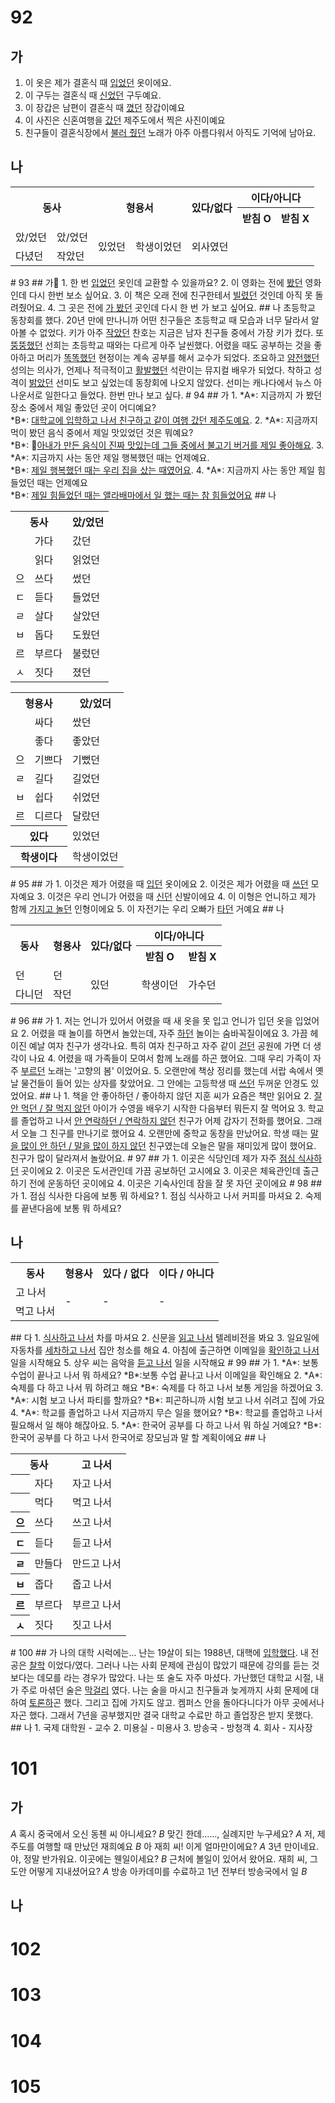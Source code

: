 # 92
## 가
1. 이 옷은 제가 결혼식 때 <u>입었던</u> 옷이에요.
2. 이 구두는 결혼식 때 <u>신었던</u> 구두예요.
3. 이 장갑은 남편이 결혼식 때 <u>꼈던</u> 장갑이예요
4. 이 사진은 신혼여행을 <u>갔던</u> 제주도에서 찍은 사진이예요
5. 친구들이 결혼식장에서 <u>불러 줬던</u> 노래가 아주 아름다워서 아직도 기억에 남아요.
## 나

<table>
	<tr>
		<th rowspan="2" colspan="2">동사</th>
		<th rowspan="2" colspan="2">형용서</th>
		<th rowspan="2">있다/없다</th>
		<th colspan="2">이다/아니다</th>
	</tr>
		<th>받침 O</th>
		<th>받침 X</th>
	<tr>
	</tr>
	<tr>
		<td>았/었던</td>
		<td>았/었던</td>
		<td rowspan="2">있었던</td>
		<td rowspan="2">학생이었던</td>
		<td rowspan="2">외사였던</td>
	</tr>
	<tr>
		<td>다녔던</td>
		<td>작았던</td>
	</tr>
</table>
# 93
## 가
1. 한 번 <u>입었던</u> 옷인데 교환할 수 있을까요?
2. 이 영화는 전에 <u>봤던</u> 영화인데 다시 한번 보소 싶어요.
3. 이 책은 오래 전에 친구한테서 <u>빌렸던</u> 것인데 아직 못 돌려줬어요.
4. 그 곳은 전에 <u>가 봤던</u> 곳인데 다시 한 번 가 보고 싶어요.
## 나
초등학교 동창회를 했다. 20년 만에 만나니까 어떤 친구들은 초등학교 때 모습과 너무 달라서 알아볼 수 없었다. 키가 아주 <u>작았던</u> 찬호는 지금은 남자 친구들 중에서 가장 키가 컸다. 또 <u>뚱뚱했던</u> 선희는 초등학교 때와는 다르게 아주 날씬했다. 어렸을 때도 공부하는 것을 좋아하고 머리가 <u>똑똑했던</u> 현정이는 계속 공부를 해서 교수가 되었다. 조요하고 <u>얌전했던</u> 성의는 의사가, 언제나 적극적이고 <u>활발했던</u> 석란이는 뮤지컬 배우가 되었다. 착하고 성격이 <u>밝았던</u> 선미도 보고 싶었는데 동창회에 나오지 않았다. 선미는 캐나다에서 뉴스 아나운서로 일한다고 들었다. 한번 만나 보고 싶다.
# 94
## 가
1. *A*: 지금까지 가 봤던 장소 중에서 제일 좋았던 곳이 어디예요?<br>
   *B*: <u>대학교에 입학하고 나서 친구하고 같이 여행 갔던 제주도예요</u>.
2. *A*: 지금까지 먹이 봤던 음식 중에서 제일 맛있었던 것은 뭐예요?<br>
   *B*: <u>아내가 만든 음식이 진짜 맛있는데 그들 중에서 불고기 버거를 제일 좋아해요</u>. 
3. *A*: 지금까지 사는 동안 제일 행복했던 때는 언제예요.<br>
   *B*: <u>제일 행복했던 때는 우리 집을 샀는 때였어요</u>.
4. *A*: 지금까지 사는 동안 제일 힘들었던 때는 언제예요<br>
   *B*: <u>제일 힘들었던 때는 앨라배마에서 일 했는 때는 참 힘들었어요</u>
## 나
<div>
<div>

<table>
	<tr>
		<th colspan="2">동사</th>
		<th>았/었던</th>
	</tr>
	<tr>
		<td></td>
		<td>가다</td>
		<td>갔던</td>
	</tr>
	<tr>
		<td></td>
		<td>읽다</td>
		<td>읽었던</td>
	</tr>
	<tr>
		<td>으</td>
		<td>쓰다</td>
		<td>썼던</td>
	</tr>
	<tr>
		<td>ㄷ</td>
		<td>듣다</td>
		<td>들었던</td>
	</tr>
	<tr>
		<td>ㄹ</td>
		<td>살다</td>
		<td>살았던</td>
	</tr>
	<tr>
		<td>ㅂ</td>
		<td>돕다</td>
		<td>도웠던</td>
	</tr>
	<tr>
		<td>르</td>
		<td>부르다</td>
		<td>불렀던</td>
	</tr>
	<tr>
		<td>ㅅ</td>
		<td>짓다</td>
		<td>졌던</td>
	</tr>
</table>

</div>
<div>

<table>
	<tr>
		<th colspan="2">형용사</th>
		<th>았/었더</th>
	</tr>
	<tr>
		<td></td>
		<td>싸다</td>
		<td>쌌던</td>
	</tr>
	<tr>
		<td></td>
		<td>좋다</td>
		<td>좋았던</td>
	</tr>
	<tr>
		<td>으</td>
		<td>기쁘다</td>
		<td>기뻤던</td>
	</tr>
	<tr>
		<td>ㄹ</td>
		<td>길다</td>
		<td>길었던</td>
	</tr>
	<tr>
		<td>ㅂ</td>
		<td>쉽다</td>
		<td>쉬었던</td>
	</tr>
	<tr>
		<td>르</td>
		<td>디르다</td>
		<td>달랐던</td>
	</tr>
	<tr>
		<th colspan="2">있다</th>
		<td>있었던</td>
	</tr>
	<tr>
		<th colspan="2">학생이다</th>
		<td>학생이었던</td>
	</tr>
</table>

</div>
</div>
# 95
## 가
1. 이것은 제가 어렸을 때 <u>입던</u> 옷이에요
2. 이것은 제가 어렸을 때 <u>쓰던</u> 모자예요
3. 이것은 우리 언니가 어렸을 때 <u>신던</u> 신발이에요
4. 이 이형은 언니하고 제가 함께 <u>가지고 놀던</u> 인형이에요
5. 이 자전기는 우리 오빠가 <u>타던</u> 거예요
## 나
<table>
	<tr>
		<th rowspan="2">동사</th>
		<th rowspan="2">형용사</th>
		<th rowspan="2">있다/없다</th>
		<th colspan="2">이다/아니다</th>
	</tr>
	<tr>
		<th>받침 O</th>
		<th>받침 X</th>
	</tr>
	<tr>
		<td>던</td>
		<td>던</td>
		<td rowspan="2">있던</td>
		<td rowspan="2">학생이던</td>
		<td rowspan="2">가수던</td>
	</tr>
	<tr>
		<td>다니던</td>
		<td>작던</td>
	</tr>
</table>
# 96
## 가
1. 저는 언니가 있어서 어렸을 때 새 옷을 못 입고 언니가 입던 옷을 입었어요
2. 어렸을 때 놀이를 하면서 놀았는데, 자주 <u>하던</u> 놀이는 숨바꼭질이에요
3. 가끔 헤이진 예날 여자 친구가 생각나요. 특히 여자 친구하고 자주 같이 <u>걷던</u> 공원에 가면 더 생각이 나요
4. 어렸을 때 가족들이 모여서 함께 노래를 하곤 했어요. 그때 우리 가족이 자주 <u>부르던</u> 노래는 '고향의 봄' 이었어요.
5. 오랜만에 책상 정리를 했는데 서랍 속에서 옛날 물건들이 들어 있는 상자를 찾았어요. 그 안에는 고등학생 때 <u>쓰던</u> 두꺼운 안경도 있었어요.
## 나
1. 책을 안 좋아하던 / 좋아하지 않던 지훈 씨가 요즘은 책만 읽어요
2. <u>잘 안 먹던 / 잘 먹지 않던</u> 아이가 수영을 배우기 시작한 다음부터 뭐든지 잘 먹어요
3. 학교를 졸업하고 나서 <u>안 연락하던 / 연락하지 않던</u> 친구가 어제 갑자기 전화를 했어요. 그래서 오늘 그 친구를 만나기로 했어요
4. 오랜만에 중학교 동창을 만났어요. 학생 때는 <u>말을 많이 안 하던 / 말을 많이 하지 않던</u> 친구였는데 오늘은 말을 재미있게 많이 했어요. 친구가 많이 달라져서 놀랐어요.
# 97
## 가
1. 이곳은 식당인데 제가 자주 <u>점심 식사하던</u> 곳이에요
2. 이곳은 도서관인데 가끔 공보하던 고시에요
3. 이곳은 체육관인데 출근하기 전에 운동하던 곳이에요
4. 이곳은 기숙사인데 잠을 잘 못 자던 곳이에요
# 98
## 가
1. 점심 식사한 다음에 보통 뭐 하세요?
	1. 점심 식사하고 나서 커피를 마셔요
2. 숙제를 끝낸다음에 보통 뭐 하세요?

## 나
<table>
	<tr>
		<th>동사</th>
		<th>형용사</th>
		<th>있다 / 없다</th>
		<th>이다 / 아니다</th>
	</tr>
	<tr>
		<td>고 나서</td>
		<td rowspan="2">-</td>
		<td rowspan="2">-</td>
		<td rowspan="2">-</td>
	</tr>
	<tr>
		<td>먹고 나서</td>
	</tr>
</table>
## 다
1. <u>식사하고 나서</u> 차를 마셔요
2. 신문을 <u>읽고 나서</u> 텔레비전을 봐요
3. 일요일에 자동차를 <u>세차하고 나서</u> 집안 청소를 해요
4. 아침에 출근하면 이메일을 <u>확인하고 나서</u> 일을 시작해요
5. 상우 씨는 음악을 <u>듣고 나서</u> 일을 시작해요
# 99
## 가
1. *A*: 보통 수업이 끝나고 나서 뭐 하세요?
   *B*:보통 수업 끝나고 나서 이메일을 확인해요
2. *A*: 숙제를 다 하고 나서 뭐 하려고 해요
   *B*: 숙제를 다 하고 나서 보통 게임을 하겠어요
3. *A*: 시험 보고 나서 파티를 할까요?
   *B*: 피곤하니까 시험 보고 나서 쉬려고 집에 가요
4. *A*: 학교를 졸업하고 나서 지금까지 무슨 일을 했어요?
   *B*: 학교를 졸업하고 나서 필요해서 일 해야 해잖아요.
5. *A*: 한국어 공부를 다 하고 나서 뭐 하실 거예요?
   *B*: 한국어 공부를 다 하고 나서 한국어로 장모님과 말 할 계획이에요
## 나
<table>
	<tr>
		<th colspan="2">동사</th>
		<th>고 나서</th>
	</tr>
	<tr>
		<th></th>
		<td>자다</td>
		<td>자고 나서</td>
	</tr>
	<tr>
		<th></th>
		<td>먹다</td>
		<td>먹고 나서</td>
	</tr>
	<tr>
		<th>으</th>
		<td>쓰다</td>
		<td>쓰고 나서</td>
	</tr>
	<tr>
		<th>ㄷ</th>
		<td>듣다</td>
		<td>듣고 나서</td>
	</tr>
	<tr>
		<th>ㄹ</th>
		<td>만들다</td>
		<td>만드고 나서</td>
	</tr>
	<tr>
		<th>ㅂ</th>
		<td>줍다</td>
		<td>줍고 나서</td>
	</tr>
	<tr>
		<th>르</th>
		<td>부르다</td>
		<td>부르고 나서</td>
	</tr>
	<tr>
		<th>ㅅ</th>
		<td>짓다</td>
		<td>짓고 나서</td>
	</tr>
</table>
# 100
## 가
나의 대학 시럭에는...
난는 19살이 되는 1988년, 대핵에 <u>입학했다</u>.
내 전공은 <u>찰학</u> 이었다/였다. 그러나 나는 사회 문제에 관심이 많았기 때문에 강의를 듣는 것보다는 데모를 라는 경우가 많았다. 나는 또 술도 자주 마셨다. 가난했던 대학교 시절, 내가 주로 마셖던 술은 <u>막걸리</u> 였다. 나는 술을 마시고 친구들과 늦게까지 사회 문제에 대하여 <u>토론하</u>곤 했다. 그리고 집에 가지도 않고. 켐퍼스 안을 돌아다니다가 아무 곳에서나 자곤 했다. 그래서 7년을 공부했지만 결국 대학교 수료만 하고 졸업장은 받지 못했다.
## 나
1. 국제 대학원 - 교수
2. 미용실 - 미용사
3. 방송국 - 방청객
4. 회사 - 지사장

# 101
## 가
*A* 혹시 중국에서 오신 동첸 씨 아니세요?
*B* 맞긴 한데......, 실례지만 누구세요?
*A* 저, 제주도를 여행할 때 만났던 재희예요
*B* 아 재희 씨! 이게 얼마만이에요?
*A* 3년 만이네요. 야, 정말 반가워요. 이곳에는 웬일이세요?
*B* 근처에 볼일이 있어서 왔어요. 재희 씨, 그도안 어떻게 지내셨어요?
*A* 방송 아카데미를 수료하고 1년 전부터 방송국에서 일
*B*
## 나
# 102
# 103
# 104
# 105